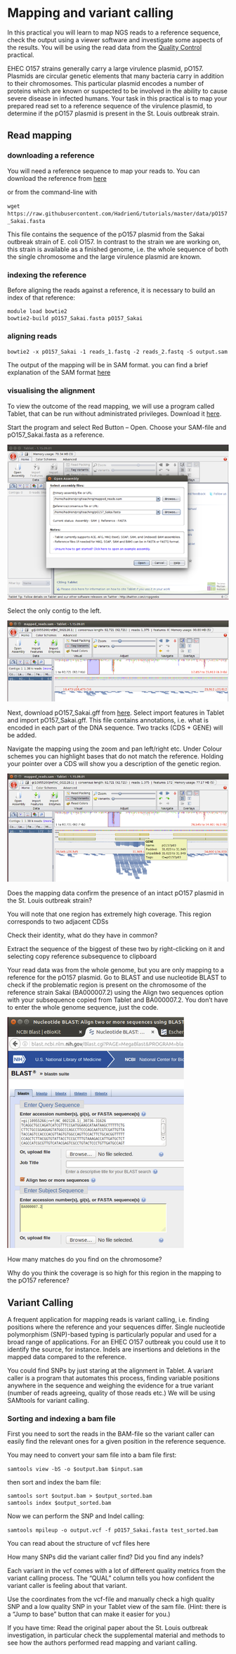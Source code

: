 # Mapping and variant calling

In this practical you will learn to map NGS reads to a reference sequence, check the output using a viewer software and investigate some aspects of the results. You will be using the read data from the [Quality Control](qc.md) practical.

EHEC O157 strains generally carry a large virulence plasmid, pO157. Plasmids are circular genetic elements that many bacteria carry in addition to their chromosomes. This particular plasmid encodes a number of proteins which are known or suspected to be involved in the ability to cause severe disease in infected humans. Your task in this practical is to map your prepared read set to a reference sequence of the virulence plasmid, to determine if the pO157 plasmid is present in the St. Louis outbreak strain.

## Read mapping

### downloading a reference

You will need a reference sequence to map your reads to. You can download the reference from [here](data/pO157_Sakai.fasta)

or from the command-line with

`wget https://raw.githubusercontent.com/HadrienG/tutorials/master/data/pO157_Sakai.fasta`

This file contains the sequence of the pO157 plasmid from the Sakai outbreak strain of E. coli O157. In contrast to the strain we are working on, this strain is available as a finished genome, i.e. the whole sequence of both the single chromosome and the large virulence plasmid are known.

### indexing the reference

Before aligning the reads against a reference, it is necessary to build an index of that reference:

```
module load bowtie2
bowtie2-build pO157_Sakai.fasta pO157_Sakai
```

### aligning reads

`bowtie2 -x pO157_Sakai -1 reads_1.fastq -2 reads_2.fastq -S output.sam`

The output of the mapping will be in SAM format. you can find a brief explanation of the SAM format [here](files_formats.md)

### visualising the alignment

To view the outcome of the read mapping, we will use a program called Tablet, that can be run without administrated privileges. Download it [here](https://ics.hutton.ac.uk/tablet/).

Start the program and select Red Button – Open. Choose your SAM-file and pO157_Sakai.fasta as a reference.

![tablet1](images/tablet1.png)

Select the only contig to the left.

![tablet2](images/tablet2.png)

Next, download pO157_Sakai.gff from [here](data/pO157_Sakai.gff). Select import features in Tablet and import pO157_Sakai.gff. This file contains annotations, i.e. what is encoded in each part of the DNA sequence. Two tracks (CDS + GENE) will be added.

Navigate the mapping using the zoom and pan left/right etc. Under Colour schemes you can highlight bases that do not match the reference. Holding your pointer over a CDS will show you a description of the genetic region.

![tablet3](images/tablet3.png)

Does the mapping data confirm the presence of an intact pO157 plasmid in the St. Louis outbreak strain?

You will note that one region has extremely high coverage. This region corresponds to two adjacent CDSs

Check their identity, what do they have in common?

Extract the sequence of the biggest of these two by right-clicking on it and selecting copy reference subsequence to clipboard

Your read data was from the whole genome, but you are only mapping to a reference for the pO157 plasmid. Go to BLAST and use nucleotide BLAST to check if the problematic region is present on the chromosome of the reference strain Sakai (BA000007.2) using the Align two sequences option with your subsequence copied from Tablet and BA000007.2. You don’t have to enter the whole genome sequence, just the code.

![blast1](images/blast1.png)

How many matches do you find on the chromosome?

Why do you think the coverage is so high for this region in the mapping to the pO157 reference?

## Variant Calling

A frequent application for mapping reads is variant calling, i.e. finding positions where the reference and your sequences differ. Single nucleotide polymorphism (SNP)-based typing is particularly popular and used for a broad range of applications. For an EHEC O157 outbreak you could use it to identify the source, for instance. Indels are insertions and deletions in the mapped data compared to the reference.

You could find SNPs by just staring at the alignment in Tablet. A variant caller is a program that automates this process, finding variable positions anywhere in the sequence and weighing the evidence for a true variant (number of reads agreeing, quality of those reads etc.) We will be using SAMtools for variant calling.

### Sorting and indexing a bam file

First you need to sort the reads in the BAM-file so the variant caller can easily find the relevant ones for a given position in the reference sequence.

You may need to convert your sam file into a bam file first:

`samtools view -bS -o $output.bam $input.sam`

then sort and index the bam file:

```
samtools sort $output.bam > $output_sorted.bam
samtools index $output_sorted.bam
```

Now we can perform the SNP and Indel calling:

`samtools mpileup -o output.vcf -f pO157_Sakai.fasta test_sorted.bam`

You can read about the structure of vcf files here

How many SNPs did the variant caller find? Did you find any indels?

Each variant in the vcf comes with a lot of different quality metrics from the variant calling process. The “QUAL” column tells you how confident the variant caller is feeling about that variant.

Use the coordinates from the vcf-file and manually check a high quality SNP and a low quality SNP in your Tablet view of the sam file. (Hint: there is a “Jump to base” button that can make it easier for you.)

If you have time:
Read the original paper about the St. Louis outbreak investigation, in particular check the supplemental material and methods to see how the authors performed read mapping and variant calling.
